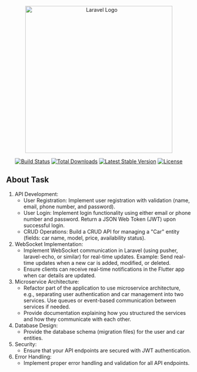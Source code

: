 <p align="center"><a href="https://laravel.com" target="_blank"><img src="https://raw.githubusercontent.com/laravel/art/master/logo-lockup/5%20SVG/2%20CMYK/1%20Full%20Color/laravel-logolockup-cmyk-red.svg" width="400" alt="Laravel Logo"></a></p>

<p align="center">
<a href="https://github.com/laravel/framework/actions"><img src="https://github.com/laravel/framework/workflows/tests/badge.svg" alt="Build Status"></a>
<a href="https://packagist.org/packages/laravel/framework"><img src="https://img.shields.io/packagist/dt/laravel/framework" alt="Total Downloads"></a>
<a href="https://packagist.org/packages/laravel/framework"><img src="https://img.shields.io/packagist/v/laravel/framework" alt="Latest Stable Version"></a>
<a href="https://packagist.org/packages/laravel/framework"><img src="https://img.shields.io/packagist/l/laravel/framework" alt="License"></a>
</p>

## About Task

1. API Development:
	- User Registration: Implement user registration with validation (name, email, phone number, and password).
	- User Login: Implement login functionality using either email or phone number and password. Return a JSON Web Token (JWT) upon successful login.
	- CRUD Operations: Build a CRUD API for managing a "Car" entity (fields: car name, model, price, availability status).
2. WebSocket Implementation:
	- Implement WebSocket communication in Laravel (using pusher, laravel-echo, or similar) for real-time updates. Example: Send real-time updates when a new car is added, modified, or deleted.
	- Ensure clients can receive real-time notifications in the Flutter app when car details are updated.
3. Microservice Architecture:
	- Refactor part of the application to use microservice architecture, e.g., separating user authentication and car management into two services. Use queues or event-based communication between services if needed.
	- Provide documentation explaining how you structured the services and how they communicate with each other.
4. Database Design:
	- Provide the database schema (migration files) for the user and car entities.
5. Security:
	- Ensure that your API endpoints are secured with JWT authentication.
6. Error Handling:
	- Implement proper error handling and validation for all API endpoints.